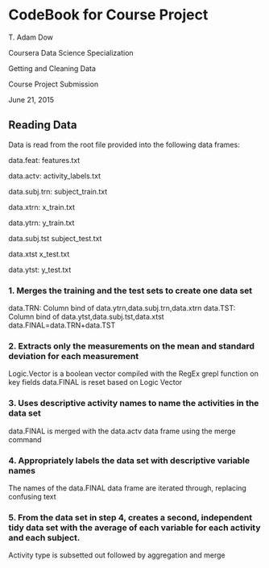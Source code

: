 # CodeBook for Course Project

T. Adam Dow

Coursera Data Science Specialization

Getting and Cleaning Data

Course Project Submission

June 21, 2015

## Reading Data
Data is read from the root file provided into the following data frames:

data.feat: features.txt

data.actv: activity_labels.txt

data.subj.trn: subject_train.txt

data.xtrn: x_train.txt

data.ytrn: y_train.txt

data.subj.tst subject_test.txt

data.xtst x_test.txt

data.ytst: y_test.txt


### 1. Merges the training and the test sets to create one data set
data.TRN: Column bind of data.ytrn,data.subj.trn,data.xtrn
data.TST: Column bind of data.ytst,data.subj.tst,data.xtst
data.FINAL=data.TRN+data.TST

### 2. Extracts only the measurements on the mean and standard deviation for each measurement
Logic.Vector is a boolean vector compiled with the RegEx grepl function on key fields
data.FINAL is reset based on Logic Vector

### 3. Uses descriptive activity names to name the activities in the data set
data.FINAL is merged with the data.actv data frame using the merge command

### 4. Appropriately labels the data set with descriptive variable names
The names of the data.FINAL data frame are iterated through, replacing confusing text

### 5. From the data set in step 4, creates a second, independent tidy data set with the average of each variable for each activity and each subject.
Activity type is subsetted out followed by aggregation and merge
